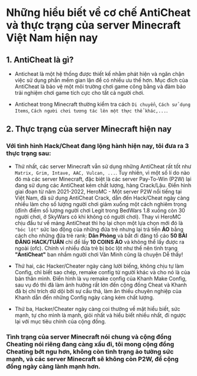 # Những hiểu biết về cơ chế AntiCheat và thực trạng của server Minecraft Việt Nam hiện nay

## 1. AntiCheat là gì?

- Anticheat là một hệ thống được thiết kế nhằm phát hiện và ngăn chận việc sử dụng phần mềm gian lận để có nhiều ưu thế hơn. Mục đích của AntiCheat là bảo vệ một môi trường chơi game công bằng và đảm bảo trải nghiệm chơi game tích cực cho tất cả người chơi.

- Anticheat trong Minecraft thường kiểm tra cách `Di chuyển`, `Cách sử dụng Items`, `Cách người chơi tương tác lên một thực thể khác,...`.

## 2. Thực trạng của server Minecraft hiện nay

### Với tình hình Hack/Cheat đang lộng hành hiện nay, tôi đưa ra 3 thực trạng sau:

- Thứ nhất, các server Minecraft vẫn sử dụng những AntiCheat rất tốt như `Matrix, Grim, Intave, AAC, Vulcan, ...`. Tuy nhiên, vì một số lí do nào đó mà các server Minecraft, đặc biệt là các server Pay-To-Win (P2W) lại đang sử dụng các AntiCheat kém chất lượng, hàng Crack/Lậu. Điển hình giai đoạn từ năm 2021-2022, HeroMC - Một server P2W nổi tiếng tại Việt Nam, đã sử dụng AntiCheat Crack, dẫn đến Hack/Cheat ngày càng nhiều làm cho số lượng người chơi giảm xuống một cách nghiêm trọng (đỉnh điểm số lượng người chơi Legit trong BedWars 1.8 xuống còn 30 người chơi, ở SkyWars có khi không có người chơi). Thay vì HeroMC chịu đầu tư về mảng AntiCheat thì họ lại chọn một lựa chọn mới đó là `"bóc lột"` sức lao động của những đứa trẻ nhưng lại trả tiền **ẢO** bằng cách cho những đứa trẻ rank: **Dân Phòng** và bắt đi đăng tố cáo **50 BÀI ĐĂNG HACK/TUẦN** chỉ để lấy **10 COINS ẢO** và không thể lấy được ra ngoài (ofc). Chính vì nhiều đứa trẻ bị bóc lột như thế nên tình trạng **"AntiCheat"** ban nhầm người chơi Văn Minh cũng là chuyện Dễ thấy!

- Thứ hai, các Hacker/Cheater ngày càng lười biếng, không chịu tự làm Config, chỉ biết sao chép, remake config từ người khác và cho nó là của bản thân mình. Điển hình là vụ remake config của Khanh Make Config, sau vụ đó thì đã làm ảnh hưởng rất lơn đến cộng đồng Cheat và Khanh đã bị chỉ trích dữ dội bởi sự cẩu thả, làm ăn thiếu chuyên nghiệp của Khanh dẫn đến những Config ngày càng kém chất lượng.

- Thứ ba, Hacker/Cheater ngày càng coi thường về mặt hiểu biết, sức mạnh, tự cho mình là mạnh, giỏi nhất và hiểu biết nhiều nhất, đi ngược lại với mục tiêu chính của cộng đồng.

### Tình trạng của server Minecraft nói chung và cộng đồng Cheating nói riêng đang càng xấu đi, tôi mong cộng đồng Cheating bớt ngu hơn, không còn tình trạng ảo tưởng sức mạnh, và các server Minecraft sẽ không còn P2W, để cộng đồng ngày càng lành mạnh hơn.
